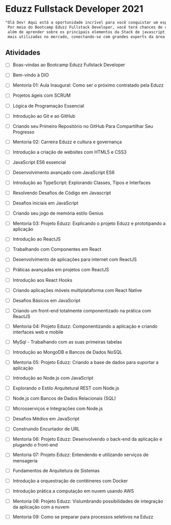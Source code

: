 

# Eduzz Fullstack Developer 2021

```md
"Olá Dev! Aqui está a oportunidade incrível para você conquistar um espaço na Eduzz. 
 Por meio do Bootcamp Eduzz Fullstack Developer, você terá chances de contratação, 
 além de aprender sobre os principais elementos da Stack de javascript, uma das stacks 
 mais utilizadas no mercado, conectando-se com grandes experts da área."
```

## Atividades

- [ ] Boas-vindas ao Bootcamp Eduzz Fullstack Developer
- [ ] Bem-vindo à DIO
- [ ] Mentoria 01: Aula Inaugural: Como ser o próximo contratado pela Eduzz
- [ ] Projetos ágeis com SCRUM
- [ ] Lógica de Programação Essencial
- [ ] Introdução ao Git e ao GitHub
- [ ] Criando seu Primeiro Repositório no GitHub Para Compartilhar Seu Progresso
- [ ] Mentoria 02: Carreira Eduzz e cultura e governança
- [ ] Introdução a criação de websites com HTML5 e CSS3
- [ ] JavaScript ES6 essencial
- [ ] Desenvolvimento avançado com JavaScript ES6
- [ ] Introdução ao TypeScript: Explorando Classes, Tipos e Interfaces
- [ ] Resolvendo Desafios de Código em Javascript
- [ ] Desafios iniciais em JavaScript
- [ ] Criando seu jogo de memória estilo Genius
- [ ] Mentoria 03: Projeto Eduzz: Explicando o projeto Eduzz e prototipando a aplicação
- [ ] Introdução ao ReactJS
- [ ] Trabalhando com Componentes em React
- [ ] Desenvolvimento de aplicações para internet com ReactJS
- [ ] Práticas avançadas em projetos com ReactJS
- [ ] Introdução aos React Hooks
- [ ] Criando aplicações móveis multiplataforma com React Native
- [ ] Desafios Básicos em JavaScript
- [ ] Criando um front-end totalmente componentizado na prática com ReactJS
- [ ] Mentoria 04: Projeto Eduzz: Componentizando a aplicação e criando interfaces web e mobile
- [ ] MySql - Trabalhando com as suas primeiras tabelas
- [ ] Introdução ao MongoDB e Bancos de Dados NoSQL
- [ ] Mentoria 05: Projeto Eduzz: Criando a base de dados para suportar a aplicação
- [ ] Introdução ao Node.js com JavaScript
- [ ] Explorando o Estilo Arquitetural REST com Node.js
- [ ] Node.js com Bancos de Dados Relacionais (SQL)
- [ ] Microsserviços e Integrações com Node.js
- [ ] Desafios Médios em JavaScript
- [ ] Construindo Encurtador de URL
- [ ] Mentoria 06: Projeto Eduzz: Desenvolvendo o back-end da aplicação e plugando o front-end
- [ ] Mentoria 07: Projeto Eduzz: Entendendo e utilizando serviços de mensageria
- [ ] Fundamentos de Arquitetura de Sistemas
- [ ] Introdução a orquestração de contêineres com Docker
- [ ] Introdução prática a computação em nuvem usando AWS
- [ ] Mentoria 08: Projeto Eduzz: Vislumbrando possibilidades de integração da aplicação com a nuvem
- [ ] Mentoria 09: Como se preparar para processos seletivos na Eduzz


